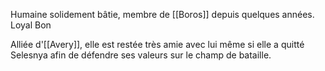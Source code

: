 Humaine solidement bâtie, membre de [[Boros]] depuis quelques années. Loyal Bon

Alliée d'[[Avery]], elle est restée très amie avec lui même si elle a quitté Selesnya afin de défendre ses valeurs sur le champ de bataille.